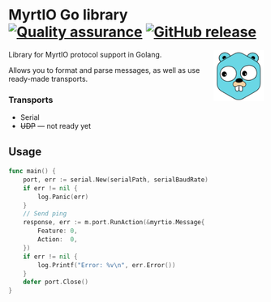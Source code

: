 # MyrtIO Go library [![Quality assurance](https://github.com/MyrtIO/myrtio-go/actions/workflows/quality-assurance.yaml/badge.svg)](https://github.com/MyrtIO/myrtio-go/actions/workflows/quality-assurance.yaml) [![GitHub release](https://img.shields.io/github/v/tag/MyrtIO/myrtio-go)](https://GitHub.com/MyrtIO/myrtio-go/releases/)


<img src="./docs/logo.svg" align="right" width="100" />

Library for MyrtIO protocol support in Golang.

Allows you to format and parse messages, as well as use ready-made transports.

### Transports

- Serial
- ~~UDP~~ — not ready yet

## Usage

```go
func main() {
    port, err := serial.New(serialPath, serialBaudRate)
	if err != nil {
		log.Panic(err)
	}
    // Send ping
    response, err := m.port.RunAction(&myrtio.Message{
		Feature: 0,
		Action:  0,
	})
	if err != nil {
		log.Printf("Error: %v\n", err.Error())
	}
	defer port.Close()
}
```